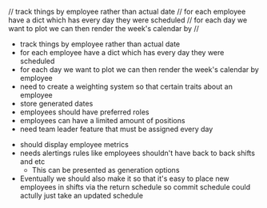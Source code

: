// track things by employee rather than actual date
// for each employee have a dict which has every day they were scheduled
// for each day we want to plot we can then render the week's calendar by
//

- track things by employee rather than actual date
- for each employee have a dict which has every day they were scheduled
- for each day we want to plot we can then render the week's calendar by employee
- need to create a weighting system so that certain traits about an employee
- store generated dates
- employees should have preferred roles
- employees can have a limited amount of positions
- need team leader feature that must be assigned every day

* should display employee metrics
* needs alertings rules like employees shouldn't have back to back shifts and etc
  - This can be presented as generation options
* Eventually we should also make it so that it's easy to place new employees in shifts via the return schedule
  so commit schedule could actully just take an updated schedule
